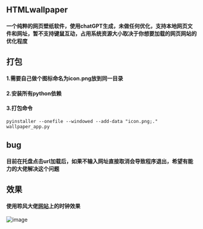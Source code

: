 ## HTMLwallpaper
#### 一个纯粹的网页壁纸软件，使用chatGPT生成，未做任何优化，支持本地网页文件和网址，暂不支持键鼠互动，占用系统资源大小取决于你想要加载的网页网站的优化程度

## 打包 
#### 1.需要自己做个图标命名为icon.png放到同一目录<br />
#### 2.安装所有python依赖<br />
#### 3.打包命令<br />
```
pyinstaller --onefile --windowed --add-data "icon.png;." wallpaper_app.py
```

## bug
#### 目前在托盘点击url加载后，如果不输入网址直接取消会导致程序退出，希望有能力的大佬解决这个问题

## 效果 
#### 使用聆风大佬<a href="https://www.leafone.cn/" title="聆风小站">网站</a>上的时钟效果
![image](https://github.com/shuijingliuli/HTMLwallpaper/assets/35411891/c4609974-2e31-49f9-bb1c-da2aa7b37aa0)
